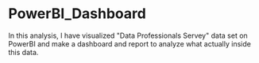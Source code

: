 # PowerBI_Dashboard
In this analysis, I have visualized "Data Professionals Servey" data set on PowerBI and make a dashboard and report to analyze what actually inside this data.

